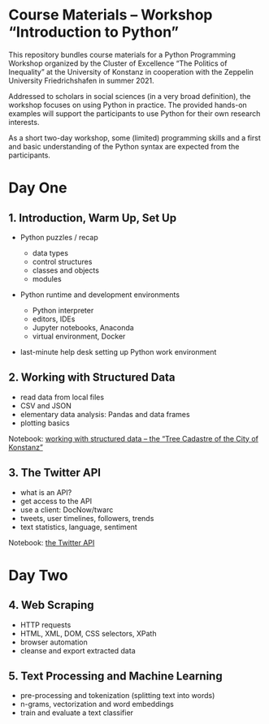 Course Materials – Workshop “Introduction to Python”
====================================================

This repository bundles course materials for a Python Programming
Workshop organized by the Cluster of Excellence “The Politics of
Inequality” at the University of Konstanz in cooperation with the
Zeppelin University Friedrichshafen in summer 2021.

Addressed to scholars in social sciences (in a very broad definition),
the workshop focuses on using Python in practice. The provided
hands-on examples will support the participants to use Python for
their own research interests.

As a short two-day workshop, some (limited) programming skills and a
first and basic understanding of the Python syntax are expected from
the participants.


# Day One

## 1. Introduction, Warm Up, Set Up

- Python puzzles / recap
  - data types
  - control structures
  - classes and objects
  - modules

- Python runtime and development environments
  - Python interpreter
  - editors, IDEs
  - Jupyter notebooks, Anaconda
  - virtual environment, Docker

- last-minute help desk setting up Python work environment


## 2. Working with Structured Data

- read data from local files
- CSV and JSON
- elementary data analysis: Pandas and data frames
- plotting basics

Notebook: [working with structured data – the “Tree Cadastre of the City of Konstanz”](2_structured_data_tree_cadastre_konstanz.ipynb)


## 3. The Twitter API

- what is an API?
- get access to the API
- use a client: DocNow/twarc
- tweets, user timelines, followers, trends
- text statistics, language, sentiment

Notebook: [the Twitter API](2_twitter_api.ipynb)


# Day Two

## 4. Web Scraping

- HTTP requests
- HTML, XML, DOM, CSS selectors, XPath
- browser automation
- cleanse and export extracted data


## 5. Text Processing and Machine Learning

- pre-processing and tokenization (splitting text into words)
- n-grams, vectorization and word embeddings
- train and evaluate a text classifier
